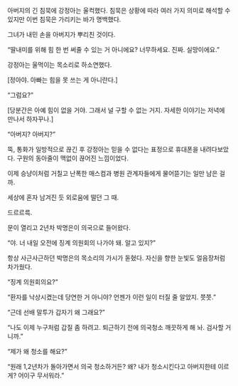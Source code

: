아버지의 긴 침묵에 강정아는 울컥했다. 침묵은 상황에 따라 여러 가지 의미로 해석할 수 있지만 이번 침묵은 가리키는 바가 명백했다.

그녀가 내민 손을 아버지가 뿌리친 것이다.

“딸내미를 위해 힘 한 번 써줄 수 있는 거 아니에요? 너무하세요. 진짜. 실망이에요.”

강정아는 울먹이는 목소리로 하소연했다.

[정아야. 아빠는 힘을 못 쓰는 게 아니란다.]

“그럼요?”

[당분간은 아예 힘이 없을 거야. 그래서 널 구할 수 없는 거지. 자세한 이야기는 저녁에 만나서 하자꾸나.]

“아버지? 아버지?”

뚝, 통화가 일방적으로 끊긴 후 강정아는 믿을 수 없다는 표정으로 휴대폰을 내려다보았다. 구원의 동아줄이 맥없이 끊어진 느낌이었다.

이제 승냥이처럼 거칠고 난폭한 매스컴과 병원 관계자들에게 물어뜯기는 일만 남은 걸까.

세상에 혼자 남겨진 듯 외로움에 떨던 그 때.

드르르륵.

문이 열리고 2년차 박명은이 의국으로 들어왔다.

“야. 너 내일 오전에 징계 의원회의 나가야 돼. 알고 있지?”

항상 사근사근하던 박명은의 목소리의 가시가 돋혔다. 자신을 향한 눈빛도 얼음장처럼 차가웠다.

“징계 의원회의요?”

“환자를 낙상시켰는데 당연한 거 아니야? 언젠가 이런 일이 터질 줄 알았지. 쯧쯧.”

“근데 선배 말투가 갑자기 왜 그래요?”

“나도 이제 누구처럼 갑질 좀 하려고. 퇴근하기 전에 의국청소 깨끗하게 해 놔. 검사할 거니까.”

“제가 왜 청소를 해요?”

“원래 1,2년차가 돌아가면서 의국 청소하거든? 왜? 내가 청소시킨다고 아버지한테 이르게? 어이구 무서워라.”